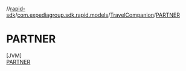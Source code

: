 //[rapid-sdk](../../../../index.md)/[com.expediagroup.sdk.rapid.models](../../index.md)/[TravelCompanion](../index.md)/[PARTNER](index.md)

# PARTNER

[JVM]\
[PARTNER](index.md)
